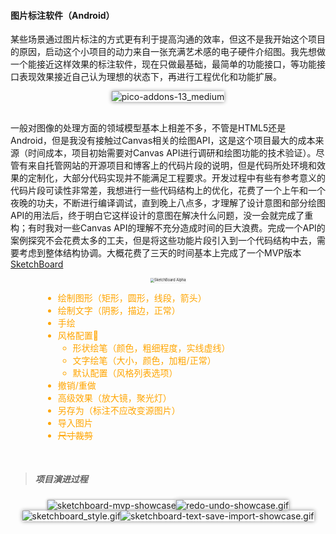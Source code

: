 #### 图片标注软件（Android）

某些场景通过图片标注的方式更有利于提高沟通的效率，但这不是我开始这个项目的原因，启动这个小项目的动力来自一张充满艺术感的电子硬件介绍图。我先想做一个能接近这样效果的标注软件，现在只做最基础，最简单的功能接口，等功能接口表现效果接近自己认为理想的状态下，再进行工程优化和功能扩展。

<div><center><img src="pic-annotation-app/pico-addons-13_medium.webp" style="box-shadow:0 0 6px 0 #888;" alt="pico-addons-13_medium"></center></div><br>



一般对图像的处理方面的领域模型基本上相差不多，不管是HTML5还是Android，但是我没有接触过Canvas相关的绘图API，这是这个项目最大的成本来源（时间成本，项目初始需要对Canvas API进行调研和绘图功能的技术验证）。尽管有来自托管网站的开源项目和博客上的代码片段的说明，但是代码所处环境和效果的定制化，大部分代码实现并不能满足工程要求。开发过程中有些有参考意义的代码片段可读性非常差，我想进行一些代码结构上的优化，花费了一个上午和一个夜晚的功夫，不断进行编译调试，直到晚上八点多，才理解了设计意图和部分绘图API的用法后，终于明白它这样设计的意图在解决什么问题，没一会就完成了重构；有时我对一些Canvas API的理解不充分造成时间的巨大浪费。完成一个API的案例探究不会花费太多的工夫，但是将这些功能片段引入到一个代码结构中去，需要考虑到整体结构协调。大概花费了三天的时间基本上完成了一个MVP版本  [SketchBoard](sketch-board.md)

<div style="display:flex;flex-wrap:wrap;justify-content:center;">
<div style="width:320px;"><center><img src="projects/SketchBoard-Alpha.png" style="zoom:40%; box-shadow:0 0 2px 0 #888;" alt="SketchBoard Alpha"></center></div>
<div style="color:orange;width:400px;">






* 绘制图形（矩形，圆形，线段，箭头）
* 绘制文字（阴影，描边，正常）
* 手绘
* 风格配置🎨
  - 形状绘笔（颜色，粗细程度，实线虚线）
  - 文字绘笔（大小，颜色，加粗/正常）
  - 默认配置（风格列表选项）
* 撤销/重做
* 高级效果（放大镜，聚光灯）
* 另存为（标注不应改变源图片）
* 导入图片
* <del>尺寸裁剪</del>

</div>
</div><br>



> ##### 项目演进过程

<div><center><img src="pic-annotation-app/sketchboard-mvp-showcase.gif" style="box-shadow:0 0 4px 0 #888;" alt="sketchboard-mvp-showcase"><img src="pic-annotation-app/sketchboard-sec-showcase.gif" style="box-shadow:0 0 6px 0 #888;" alt="redo-undo-showcase.gif"><img src="pic-annotation-app/sketchboard_style.gif" style="box-shadow:0 0 6px 0 #888;" alt="sketchboard_style.gif"><img src="pic-annotation-app/sketchboard-text-save-import-showcase.gif" style="box-shadow:0 0 6px 0 #888;" alt="sketchboard-text-save-import-showcase.gif"></center></div>


